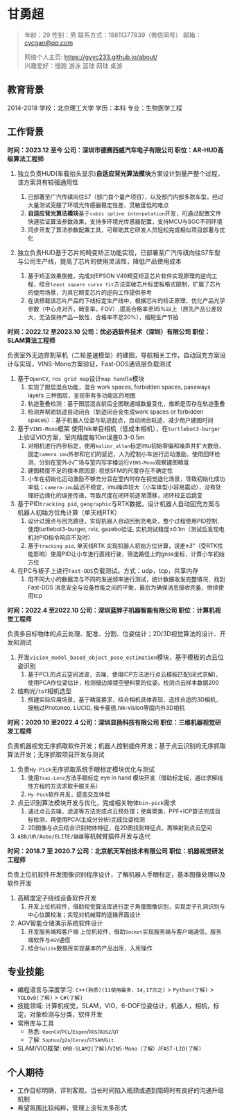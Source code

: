 甘勇超
=========

> 年龄：29      	性别：男       联系方式：18811377839（微信同号）    邮箱：cycgan@qq.com
> 
> 网络个人主页: https://gyyc233.github.io/about/   	    
> 兴趣爱好：慢跑 游泳 篮球 网球 桌游

教育背景
--------------------

2014-2018  		学校：北京理工大学  		学历：本科  		专业：生物医学工程

工作背景
-------

**时间：2023.12 至今  	 公司：深圳市德赛西威汽车电子有限公司    	职位：AR-HUD高级算法工程师**

1. 独立负责HUD(车载抬头显示)**自适应背光算法模块**方案设计到量产整个过程，该方案具有较强通用性
   1. <font size=2>已部署至广汽传祺向往S7（部门首个量产项目），以及部门内部多款车型，经过大量测试克服了环境光传感器稳定性差、灵敏度低的难点</font>
   2. <font size=2>**自适应背光算法模块**基于`cubic spline interpolation`开发，可通过配置文件快速验证算法参数效果，支持多环境光传感器配置，支持MCU与SOC不同环境</font>
   3. <font size=2>同步开发了算法参数配置工具，可帮助其它研发人员轻松完成相似项目部署与优化</font>
  
2. 独立负责HUD基于芯片的畸变矫正功能实现，已部署至广汽传祺向往S7车型与公司生产线，提高了芯片的使用灵活性，降低产品使用成本
   1. <font size=2>基于矫正效果倒推，完成对EPSON V40畸变矫正芯片软件实现原理的逆向工程，结合`least square curve fit`方法突破芯片标定板格式限制，扩展了芯片的使用场景，为其它畸变芯片的逆向工作提供参考</font>
   2. <font size=2>在该搭载该芯片产品的下线标定生产线中，根据芯片的矫正原理，优化产品光学参数（中心点对齐，畸变率，FOV）,提高合格率至95%以上（原先产品公差较大，无法保持产品一致性，合格率不足20%），缩短生产节拍</font>



**时间：2022.12 至2023.10   公司：优必选软件技术（深圳）有限公司    职位：SLAM算法工程师**

负责室外无边界割草机（二轮差速模型）的建图，导航相关工作，自动回充方案设计与实现，VINS-Mono方案验证，Fast-DDS通讯层负载测试

1. 基于`OpenCV`, `ros grid map`设计`map handle`模块
   1. <font size=2>实现了图层混合功能，混合 work spaces, forbidden spaces, passways layers 三种图层，呈现带有多功能区的地图</font>
   2. <font size=2>轨迹重叠检测：基于图层混合前后全图联通域数量变化，推断是否存在轨迹重叠</font>
   3. <font size=2>检测并帮助轨迹自动闭合（轨迹闭合会生成work spaces or forbidden spaces）：基于机器人位姿与轨迹起点，自动闭合轨迹，减少用户建图时间</font>
2. 基于`VINS-Mono`框架 使用hik单目相机（低成本相机），在`turtlebot3-burger`上验证VIO方案，室内精度每10m误差0.3-0.5m
   1. <font size=2>对相机进行内参标定，使用`kalibr_allan`标定imu初始零偏和噪声并扩大数倍，固定`camera-imu`外参和它们的延迟，人为控制小车进行运动激励，使用回环检测，分别在室外小广场与室内写字楼运行`VINS-Mono`观察建图精度</font>
   2. <font size=2>建图精度不足的根本原因是: 视觉SFM的尺度存在不确定性</font>
   3. <font size=2>小车在初始化运动激励不够充分且在室内时存在视觉退化场景，导致初始化成功率低；`camera-imu`延迟不稳定，imu噪声较大（小车体型小容易震动），没有处理好边缘化的误差传递，导致尺度在闭环前逐渐漂移，闭环校正后跳变</font>
3. 基于PID`tracking pid`, `geographic`与RTK数据，设计机器人自动回充方案与机器人初始方位角计算（单天线RTK）
   1. <font size=2>设计过渡点与回充路径，实现机器人自动回到充电处，整个过程使用PID控制．使用turtlebot3-burger, rviz, gazebo验证, 实机测试精度±0.1m（测试后发现电机对PID指令响应不及时）</font>
   2. <font size=2>基于`tracking pid`, 单天线RTK 实现机器人初始方位计算，误差±3°（受RTK性能影响）使用PID让小车进行直线行驶，筛选路径上的gnss坐标，计算小车初始方位</font>
4. 在PC与板子上进行`Fast-DDS`负载测试。方式：udp，tcp，共享内存
   1. <font size=2>用不同大小的数据流与不同的发送频率进行测试，统计数据收发完整情况，找到Fast-DDS 消息安全与设备性能之间的平衡，最后为确保消息接收完备，继续使用tcp</font>



**时间：2022.4 至2022.10   公司：深圳蓝胖子机器智能有限公司    职位：计算机视觉工程师**

负责多目标物体的点云处理、配准、分割、位姿估计；2D/3D视觉算法的设计、开发和测试

1. 开发`vision_model_based_object_pose_estimation`模块，基于模板的点云位姿识别
   1. <font size=2>基于PCL的点云空间滤波，去噪，使用ICP方法进行点云模板匹配(闭式求解)，使用PCA作位姿估计，检测细边缘镂空塑料筐的位姿。检测点云样本数据200</font>
2. 结构光/`tof`相机选型
   1. <font size=2>搭建实际应用场景，基于精度要求，结合相机具体表现，选择合适的3D相机，接触过Photoneo, LUCID, 梅卡曼德,hik-vision等国内外3D相机</font>



**时间：2020.10 至2022.4   公司：深圳显扬科技有限公司    职位：三维机器视觉研发工程师**

负责机器视觉无序抓取软件开发；机器人控制插件开发；基于点云识别的无序抓取算法开发；无序抓取项目开发与测试

1. 负责`Hy-Pick`无序抓取系统手眼标定模块优化与测试
   1. <font size=2>使用`Tsai-Lenz`方法手眼标定 eye in hand 模块开发（借助标定板，通过求解线性方程的方法求取手眼关系）</font>
   2. <font size=2>`Hy-Pick`软件开发，提高交互体验</font>
2. 点云识别算法模块开发与优化，完成相关物体`bin-pick`需求
   1. <font size=2>通过点云去噪，滤波等方法完成点云预处理；使用聚类，PPF+ICP算法完成目标检测，再使用PCA(主成分分析)完成位姿检测</font>
   2. <font size=2>2D图像与点云结合识别物体特征，在2D图找到特征点，再映射到点云空间</font>
3. `ABB/UR/Aubo/ELITE/越疆`等机械臂插件开发与迭代



**时间：2018.7 至 2020.7    公司：北京航天军创技术有限公司    职位：机器视觉研发工程师**

负责上位机软件开发图像识别程序设计，了解机器人手眼标定，基本图像处理以及软件开发

1. 高精度定子绕线设备软件开发
   1. <font size=2>开发上位机软件，借助视觉算法库进行定子角度图像识别，实现定子孔洞识别与中心位置校准；实现对机械臂的遥操界面设计</font>
2. AGV智能仓储演示系统软件设计
   1. <font size=2>开发服务端和客户端 上位机软件，借助`Socket`实现服务端与客户端通信，服务端软件与`AGV`通信</font>
   2. <font size=2>结合`Sqlite`数据库实现基本的产品出库，入库操作</font>



专业技能
----

- 编程语言与深度学习: `C++(熟悉)(11使用最多，14,17次之)` > `Python(了解)` > `YOLOv8(了解)` > `C#(了解)`
- 技能领域: 计算机视觉，SLAM，VIO，6-DOF位姿估计，机器人，相机，标定，对象检测与分类，软件开发
- 常用库与工具
  - <font size=2>熟悉: `OpenCV`/`PCL`/`Eigen`/`ROS`/`ROS2`/`QT`</font>
  - <font size=2>了解: `Sophus`/`g2o`/`Ceres`/`GTSAM`/`Git`</font>
- SLAM/VIO框架: `ORB-SLAM2(了解)`/`VINS-Mono（了解）`/`FAST-LIO(了解)`



个人期待
----

- 工作目标明确，评判客观，当长时间陷入瓶颈或遇到阻碍时有良好的沟通升级机制
- 希望氛围比较纯粹，管理上没有太多形式
